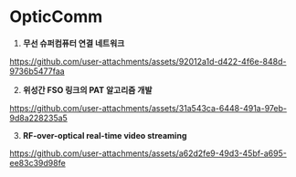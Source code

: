 # OpticComm
1. **무선 슈퍼컴퓨터 연결 네트워크**

https://github.com/user-attachments/assets/92012a1d-d422-4f6e-848d-9736b5477faa

2. **위성간 FSO 링크의 PAT 알고리즘 개발**

https://github.com/user-attachments/assets/31a543ca-6448-491a-97eb-9d8a228235a5

3. **RF-over-optical real-time video streaming**

https://github.com/user-attachments/assets/a62d2fe9-49d3-45bf-a695-ee83c39d98fe
